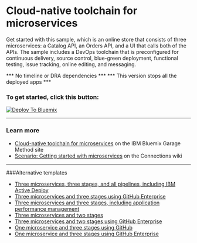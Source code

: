 # Cloud-native toolchain for microservices

Get started with this sample, which is an online store that consists of three microservices: a Catalog API, an Orders API, and a UI that calls both of the APIs. The sample includes a DevOps toolchain that is preconfigured for continuous delivery, source control, blue-green deployment, functional testing, issue tracking, online editing, and messaging. 

*** No timeline or DRA dependencies ***
*** This version stops all the deployed apps ***

### To get started, click this button:
[![Deploy To Bluemix](https://console.bluemix.net/devops/graphics/create_toolchain_button.png)](https://console.bluemix.net/devops/setup/deploy/?repository=https%3A//github.com/open-toolchain/loadtest-toolchain-demo)

---
### Learn more

* [Cloud-native toolchain for microservices](https://www.ibm.com/devops/method/toolchains/microservices_toolchain) on the IBM Bluemix Garage Method site
* [Scenario: Getting started with microservices](https://w3-connections.ibm.com/wikis/home?lang=en-us#!/wiki/W4e7425c664ea_4859_93fb_660b3ab8388b/page/February%20Scenarios%20%28InterConnect%20DEMO%29) on the Connections wiki


---

###Alternative templates

* [Three microservices, three stages, and all pipelines, including IBM Active Deploy](https://console.bluemix.net/devops/setup/deploy/?repository=https%3A//github.com/hmagph/otc-online-store-standard-full)
* [Three microservices and three stages using GitHub Enterprise](https://console.bluemix.net/devops/setup/deploy/?repository=https%3A//github.com/hmagph/otc-onlinestore-standard-ghe)
* [Three microservices and three stages, including application performance management](https://console.bluemix.net/devops/setup/deploy/?repository=https%3A//github.com/hmagph/otc-onlinestore-apm)
* [Three microservices and two stages](https://console.bluemix.net/devops/setup/deploy/?repository=https%3A//github.com/hmagph/otc-onlinestore-standard-2-stages)
* [Three microservices and two stages using GitHub Enterprise](https://console.bluemix.net/devops/setup/deploy/?repository=https%3A//github.com/hmagph/otc-onlinestore-standard-2-stages)
* [One microservice and three stages using GitHub](https://console.bluemix.net/devops/setup/deploy/?repository=https%3A//github.com/hmagph/otc-one-micro-standard)
* [One microservice and three stages using GitHub Enterprise](https://console.bluemix.net/devops/setup/deploy/?repository=https%3A//github.com/hmagph/otc-one-micro-standard-ghe)

